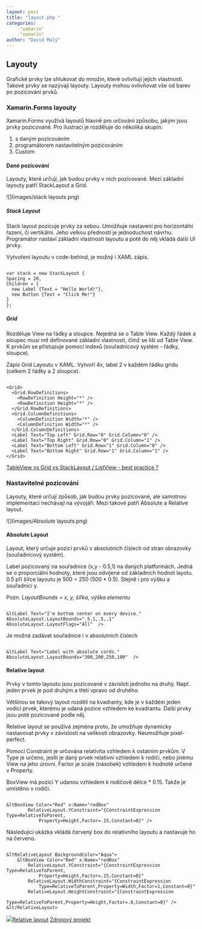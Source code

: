 ```yaml
---
layout: post
title: "layout.php "
categories:
    -"xamarin"
    -"xamarin"
author: "David Malý"
--- 
```



## Layouty


Grafické prvky lze shlukovat do množin, které ovlivňují jejich vlastnosti. Takové prvky se nazývají layouty. Layouty mohou ovlivňovat vše od barev po pozicování prvků.<br>


### Xamarin.Forms layouty


Xamarin.Forms využívá layoutů hlavně pro určování způsobu, jakým jsou prvky pozicované. Pro ilustraci je rozděluje do několika skupin:
1. s daným pozicováním
2. programátorem nastavitelným pozicováním
3. Custom


#### Dané pozicování


Layouty, které určují, jak budou prvky v nich pozicované. Mezi základní layouty patří StackLayout a Grid.<br>

![](images/stack layouts.png)
##### Stack Layout


Stack layout pozicuje prvky za sebou. Umožňuje nastavení pro horizontální řazení, či vertikální. Jeho velkou předností je jednoduchost návrhu. Programátor nastaví základní vlastnosti layoutu a poté do něj vkládá další UI prvky.<br>





Vytvoření layoutu v code-behind, je možný i XAML zápis.<br>




```

var stack = new StackLayout {Spacing = 20,Children = {  new Label {Text = "Hello World!"},  new Button {Text = "Click Me!"}}
};

```

##### Grid


Rozděluje View na řádky a sloupce. Nejedná se o Table View.  Každý řádek a sloupec musí mít definované základní vlastnosti, čímž se liší od Table View. K prvkům se přistupuje pomocí indexů (souřadnicový systém - řádky, sloupce).<br>



Zápis Grid Layoutu v XAML. Vytvoří 4x, label 2 v každém řádku gridu (celkem 2 řádky a 2 sloupce).<br>


```

<Grid>
  <Grid.RowDefinitions>
    <RowDefinition Height="*" />
    <RowDefinition Height="*" />
  </Grid.RowDefinitions>
  <Grid.ColumnDefinitions>
    <ColumnDefinition Width="*" />
    <ColumnDefinition Width="*" />
  </Grid.ColumnDefinitions>
  <Label Text="Top Left" Grid.Row="0" Grid.Column="0" />
  <Label Text="Top Right" Grid.Row="0" Grid.Column="1" />
  <Label Text="Bottom Left" Grid.Row="1" Grid.Column="0" />
  <Label Text="Bottom Right" Grid.Row="1" Grid.Column="1" />
</Grid>

```
[TableView vs Grid vs StackLayout / ListView - best practice ?](https://forums.xamarin.com/discussion/24969/tableview-vs-grid-vs-stacklayout-listview-best-practice)
### Nastavitelné pozicování


Layouty, které určují způsob, jak budou prvky pozicované, ale samotnou implementaci nechávají na vývojáři. Mezi takové patří Absolute a Relative layout.<br>

![](images/Absolute layouts.png)
#### Absolute Layout


Layout, který určuje pozici prvků v absolutních číslech od stran obrazovky (souřadnicový systém).<br>



Label pozicovaný na souřadnice (x,y - 0.5,1) na daných platformách. Jedná se o proporciální hodnoty, které jsou odvíjené od základních hodnot layotu. 0.5 při šířce layoutu je 500 = 250 (500 \* 0.5). Stejně i pro výšku a souřadnici y.<br>



Pozn. *LayoutBounds = x, y, šířka, výška elementu*


```

&ltLabel Text="I'm bottom center on every device."
AbsoluteLayout.LayoutBounds=".5,1,.5,.1" AbsoluteLayout.LayoutFlags="All"  />

```


Je možná zadávat souřadnice i v absolutních číslech


```

&ltLabel Text="Label with absolute cords."
AbsoluteLayout.LayoutBounds="300,200,250,100"  />

```

#### Relative layout


Prvky v tomto layoutu jsou pozicované v závisloti jednoho na druhý. Např. jeden prvek je pod druhým a třetí vpravo od druhého.<br>



Většinou se takový layout rozděli na kvadranty, kde je v každém jeden vodicí prvek, kterému je udaná pozice vzhledem ke kvadrantu. Další prvky jsou poté pozicované podle něj.<br>



Relative layout se používá zejména proto, že umožňuje dynamicky nastavovat prvky v závislosti na velikosti obrazovky. Neumožňuje pixel-perfect.<br>



Pomocí Constraint je určována relativita vzhledem k ostatním prvkům. V Type je určeno, jestli je daný prvek relativní vzhledem k rodiči, nebo jinému View na jeho úrovni. Factor je scale (násobek) vzhledem k hodnotě určené v Property.<br>



BoxView má pozici Y udanou vzhledem k rodičově délce \* 0.15. Takže je umístěno v rodiči.<br>


```

&ltBoxView Color="Red" x:Name="redBox"
        RelativeLayout.YConstraint="{ConstraintExpression Type=RelativeToParent,
            Property=Height,Factor=.15,Constant=0}" />

```


Následující ukázka vkládá červený box do relativního layoutu a nastavuje ho na červeno.<br>


```

&ltRelativeLayout BackgroundColor="Aqua">
    &ltBoxView Color="Red" x:Name="redBox"
        RelativeLayout.YConstraint="{ConstraintExpression Type=RelativeToParent,
            Property=Height,Factor=.15,Constant=0}"
        RelativeLayout.WidthConstraint="{ConstraintExpression
            Type=RelativeToParent,Property=Width,Factor=1,Constant=0}"
        RelativeLayout.HeightConstraint="{ConstraintExpression
            Type=RelativeToParent,Property=Height,Factor=.8,Constant=0}" />
&lt/RelativeLayout>

```
![](images/relativeLayout.png)[Relative layout](https://developer.xamarin.com/guides/xamarin-forms/user-interface/layouts/relative-layout/)
[Zdrojový projekt](https://github.com/malyda/Xamarin.Forms.Layouts.git)